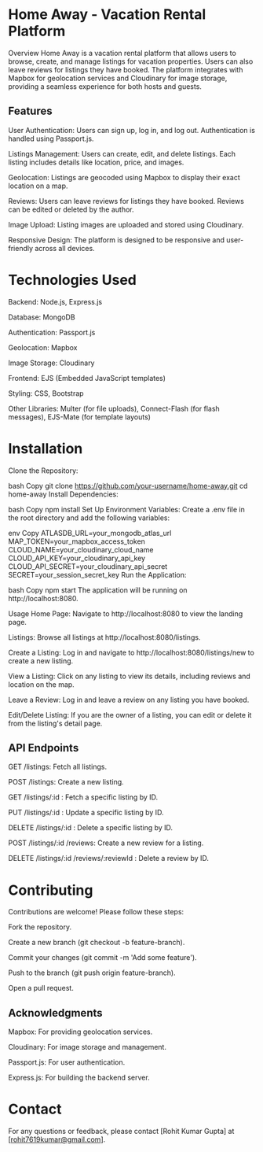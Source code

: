 # Home Away - Vacation Rental Platform

Overview
Home Away is a vacation rental platform that allows users to browse, create, and manage listings for vacation properties. Users can also leave reviews for listings they have booked. The platform integrates with Mapbox for geolocation services and Cloudinary for image storage, providing a seamless experience for both hosts and guests.

## Features

User Authentication: Users can sign up, log in, and log out. Authentication is handled using Passport.js.

Listings Management: Users can create, edit, and delete listings. Each listing includes details like location, price, and images.

Geolocation: Listings are geocoded using Mapbox to display their exact location on a map.

Reviews: Users can leave reviews for listings they have booked. Reviews can be edited or deleted by the author.

Image Upload: Listing images are uploaded and stored using Cloudinary.

Responsive Design: The platform is designed to be responsive and user-friendly across all devices.

# Technologies Used

Backend: Node.js, Express.js

Database: MongoDB

Authentication: Passport.js

Geolocation: Mapbox

Image Storage: Cloudinary

Frontend: EJS (Embedded JavaScript templates)

Styling: CSS, Bootstrap

Other Libraries: Multer (for file uploads), Connect-Flash (for flash messages), EJS-Mate (for template layouts)

# Installation

Clone the Repository:

bash
Copy
git clone https://github.com/your-username/home-away.git
cd home-away
Install Dependencies:

bash
Copy
npm install
Set Up Environment Variables:
Create a .env file in the root directory and add the following variables:

env
Copy
ATLASDB_URL=your_mongodb_atlas_url
MAP_TOKEN=your_mapbox_access_token
CLOUD_NAME=your_cloudinary_cloud_name
CLOUD_API_KEY=your_cloudinary_api_key
CLOUD_API_SECRET=your_cloudinary_api_secret
SECRET=your_session_secret_key
Run the Application:

bash
Copy
npm start
The application will be running on http://localhost:8080.

Usage
Home Page: Navigate to http://localhost:8080 to view the landing page.

Listings: Browse all listings at http://localhost:8080/listings.

Create a Listing: Log in and navigate to http://localhost:8080/listings/new to create a new listing.

View a Listing: Click on any listing to view its details, including reviews and location on the map.

Leave a Review: Log in and leave a review on any listing you have booked.

Edit/Delete Listing: If you are the owner of a listing, you can edit or delete it from the listing's detail page.

## API Endpoints

GET /listings: Fetch all listings.

POST /listings: Create a new listing.

GET /listings/:id : Fetch a specific listing by ID.

PUT /listings/:id : Update a specific listing by ID.

DELETE /listings/:id : Delete a specific listing by ID.

POST /listings/:id /reviews: Create a new review for a listing.

DELETE /listings/:id /reviews/:reviewId : Delete a review by ID.

# Contributing

Contributions are welcome! Please follow these steps:

Fork the repository.

Create a new branch (git checkout -b feature-branch).

Commit your changes (git commit -m 'Add some feature').

Push to the branch (git push origin feature-branch).

Open a pull request.

## Acknowledgments

Mapbox: For providing geolocation services.

Cloudinary: For image storage and management.

Passport.js: For user authentication.

Express.js: For building the backend server.

# Contact

For any questions or feedback, please contact [Rohit Kumar Gupta] at [rohit7619kumar@gmail.com].
